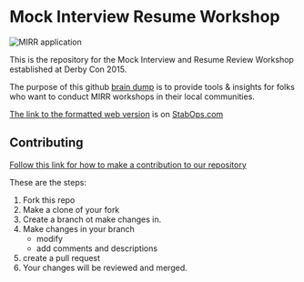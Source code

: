 # Mock Interview Resume Workshop

![MIRR application](https://github.com/mzbat/mirr/workflows/MIRR%20application/badge.svg?branch=master)


This is the repository for the Mock Interview and Resume Review Workshop established at Derby Con 2015.

The purpose of this github [brain dump](https://github.com/mzbat/mirr/blob/master/braindump) is to provide tools & insights for folks who want to conduct MIRR workshops in their local communities.

[The link to the formatted web version](https://mock-interview-resume-review.herokuapp.com/) is on [StabOps.com](https://stabops.com/)

## Contributing  

[Follow this link for how to make a contribution to our repository](https://guides.github.com/activities/forking/)

These are the steps:

1. Fork this repo
2. Make a clone of your fork
3. Create a branch ot make changes in.
4. Make changes in your branch
    - modify
    - add comments and descriptions
5. create a pull request
6. Your changes will be reviewed and merged.
